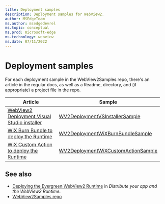 ```yaml
---
title: Deployment samples
description: Deployment samples for WebView2.
author: MSEdgeTeam
ms.author: msedgedevrel
ms.topic: conceptual
ms.prod: microsoft-edge
ms.technology: webview
ms.date: 07/11/2022
---
```

# Deployment samples

For each deployment sample in the WebView2Samples repo, there's an article in the regular docs, as well as a Readme, directory, and (if appropriate) a project file in the repo.

| Article | Sample |
|---|---|
| [WebView2 Deployment Visual Studio installer](wv2deploymentvsinstallersample.md) | [WV2DeploymentVSInstallerSample](https://github.com/MicrosoftEdge/WebView2Samples/tree/main/SampleApps/WV2DeploymentVSInstallerSample) |
| [WiX Burn Bundle to deploy the Runtime](wv2deploymentwixburnbundlesample.md) | [WV2DeploymentWiXBurnBundleSample](https://github.com/MicrosoftEdge/WebView2Samples/tree/main/SampleApps/WV2DeploymentWiXBurnBundleSample) |
| [WiX Custom Action to deploy the Runtime](wv2deploymentwixcustomactionsample.md) | [WV2DeploymentWiXCustomActionSample](https://github.com/MicrosoftEdge/WebView2Samples/tree/main/SampleApps/WV2DeploymentWiXCustomActionSample) |


<!-- ====================================================================== -->
## See also

* [Deploying the Evergreen WebView2 Runtime](../concepts/distribution.md#deploying-the-evergreen-webview2-runtime) in _Distribute your app and the WebView2 Runtime_.
* [WebView2Samples repo](https://github.com/MicrosoftEdge/WebView2Samples#readme)
